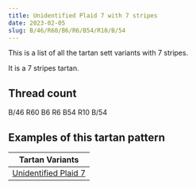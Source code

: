 ```yaml
---
title: Unidentified Plaid 7 with 7 stripes
date: 2023-02-05
slug: B/46/R60/B6/R6/B54/R10/B/54
---
```

This is a list of all the tartan sett variants with 7 stripes.

It is a 7 stripes tartan.


## Thread count
B/46 R60 B6 R6 B54 R10 B/54

## Examples of this tartan pattern

| Tartan Variants |
|---------------|
| [Unidentified Plaid 7](/variants/b/46/r60/b6/r6/b54/r10/b/54-b304080-rc00000)||
